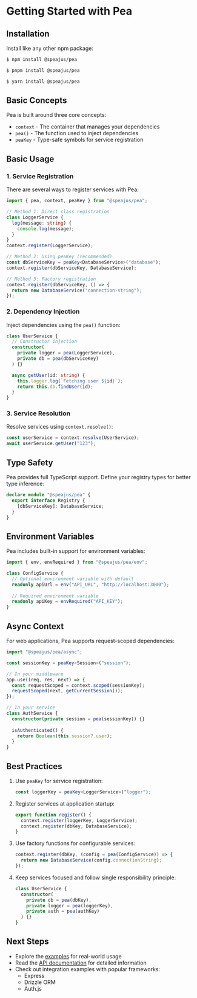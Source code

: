 # Getting Started with Pea
## Installation
Install like any other npm package:
```bash
$ npm install @speajus/pea
```
```bash
$ pnpm install @speajus/pea
```
```bash
$ yarn install @speajus/pea
```

## Basic Concepts

Pea is built around three core concepts:
- `context` - The container that manages your dependencies
- `pea()` - The function used to inject dependencies
- `peaKey` - Type-safe symbols for service registration

## Basic Usage

### 1. Service Registration

There are several ways to register services with Pea:

```typescript
import { pea, context, peaKey } from "@speajus/pea";

// Method 1: Direct class registration
class LoggerService {
  log(message: string) {
    console.log(message);
  }
}
context.register(LoggerService);

// Method 2: Using peaKey (recommended)
const dbServiceKey = peaKey<DatabaseService>("database");
context.register(dbServiceKey, DatabaseService);

// Method 3: Factory registration
context.register(dbServiceKey, () => {
  return new DatabaseService("connection-string");
});
```

### 2. Dependency Injection

Inject dependencies using the `pea()` function:

```typescript
class UserService {
  // Constructor injection
  constructor(
    private logger = pea(LoggerService),
    private db = pea(dbServiceKey)
  ) {}

  async getUser(id: string) {
    this.logger.log(`Fetching user ${id}`);
    return this.db.findUser(id);
  }
}
```

### 3. Service Resolution

Resolve services using `context.resolve()`:

```typescript
const userService = context.resolve(UserService);
await userService.getUser("123");
```

## Type Safety

Pea provides full TypeScript support. Define your registry types for better type inference:

```typescript
declare module "@speajus/pea" {
  export interface Registry {
    [dbServiceKey]: DatabaseService;
  }
}
```

## Environment Variables

Pea includes built-in support for environment variables:

```typescript
import { env, envRequired } from "@speajus/pea/env";

class ConfigService {
  // Optional environment variable with default
  readonly apiUrl = env("API_URL", "http://localhost:3000");
  
  // Required environment variable
  readonly apiKey = envRequired("API_KEY");
}
```

## Async Context

For web applications, Pea supports request-scoped dependencies:

```typescript
import "@speajus/pea/async";

const sessionKey = peaKey<Session>("session");

// In your middleware
app.use((req, res, next) => {
  const requestScoped = context.scoped(sessionKey);
  requestScoped(next, getCurrentSession());
});

// In your service
class AuthService {
  constructor(private session = pea(sessionKey)) {}
  
  isAuthenticated() {
    return Boolean(this.session?.user);
  }
}
```

## Best Practices

1. Use `peaKey` for service registration:
   ```typescript
   const loggerKey = peaKey<LoggerService>("logger");
   ```

2. Register services at application startup:
   ```typescript
   export function register() {
     context.register(loggerKey, LoggerService);
     context.register(dbKey, DatabaseService);
   }
   ```

3. Use factory functions for configurable services:
   ```typescript
   context.register(dbKey, (config = pea(ConfigService)) => {
     return new DatabaseService(config.connectionString);
   });
   ```

4. Keep services focused and follow single responsibility principle:
   ```typescript
   class UserService {
     constructor(
       private db = pea(dbKey),
       private logger = pea(loggerKey),
       private auth = pea(authKey)
     ) {}
   }
   ```

## Next Steps

- Explore the [examples](https://github.com/speajus/pea/tree/main/examples) for real-world usage
- Read the [API documentation](https://speajus.github.io/pea) for detailed information
- Check out integration examples with popular frameworks:
  - Express
  - Drizzle ORM
  - Auth.js
